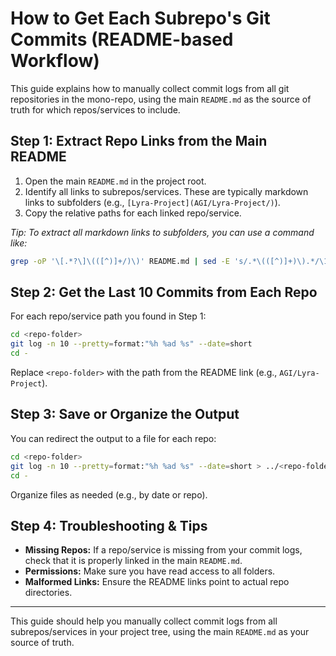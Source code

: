 # How to Get Each Subrepo's Git Commits (README-based Workflow)

This guide explains how to manually collect commit logs from all git repositories in the mono-repo, using the main `README.md` as the source of truth for which repos/services to include.

## Step 1: Extract Repo Links from the Main README

1. Open the main `README.md` in the project root.
2. Identify all links to subrepos/services. These are typically markdown links to subfolders (e.g., `[Lyra-Project](AGI/Lyra-Project/)`).
3. Copy the relative paths for each linked repo/service.

*Tip: To extract all markdown links to subfolders, you can use a command like:*

```bash
grep -oP '\[.*?\]\(([^)]+/)\)' README.md | sed -E 's/.*\(([^)]+)\).*/\1/'
```

## Step 2: Get the Last 10 Commits from Each Repo

For each repo/service path you found in Step 1:

```bash
cd <repo-folder>
git log -n 10 --pretty=format:"%h %ad %s" --date=short
cd -
```

Replace `<repo-folder>` with the path from the README link (e.g., `AGI/Lyra-Project`).

## Step 3: Save or Organize the Output

You can redirect the output to a file for each repo:

```bash
cd <repo-folder>
git log -n 10 --pretty=format:"%h %ad %s" --date=short > ../<repo-folder>_commits.txt
cd -
```

Organize files as needed (e.g., by date or repo).

## Step 4: Troubleshooting & Tips

- **Missing Repos:** If a repo/service is missing from your commit logs, check that it is properly linked in the main `README.md`.
- **Permissions:** Make sure you have read access to all folders.
- **Malformed Links:** Ensure the README links point to actual repo directories.

----

This guide should help you manually collect commit logs from all subrepos/services in your project tree, using the main `README.md` as your source of truth.
